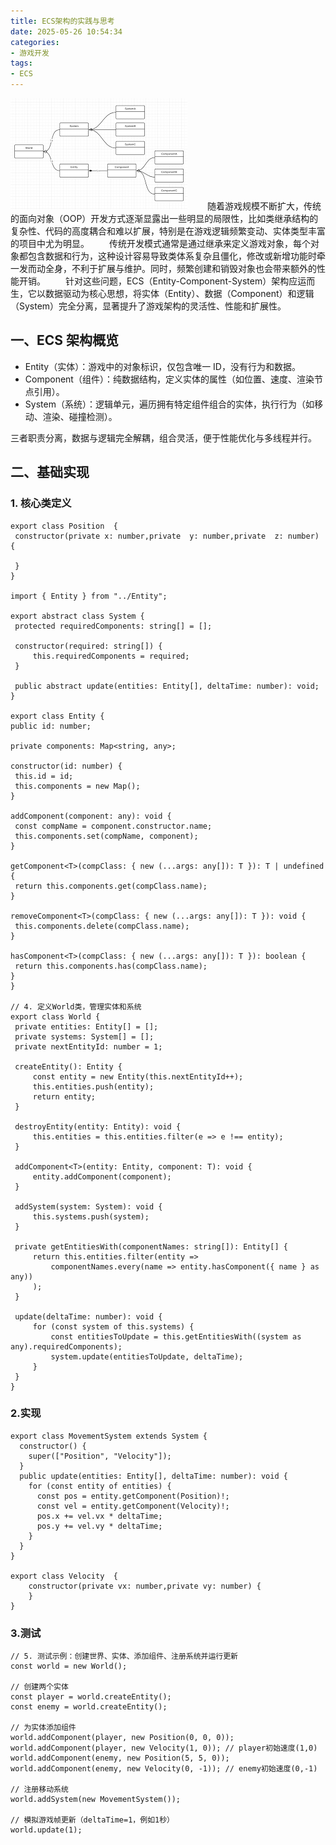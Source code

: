 ```yaml
---
title: ECS架构的实践与思考
date: 2025-05-26 10:54:34
categories:
- 游戏开发
tags:
- ECS
---
```

![](/images/2025/ECS.png)
&emsp;&emsp;随着游戏规模不断扩大，传统的面向对象（OOP）开发方式逐渐显露出一些明显的局限性，比如类继承结构的复杂性、代码的高度耦合和难以扩展，特别是在游戏逻辑频繁变动、实体类型丰富的项目中尤为明显。
&emsp;&emsp;传统开发模式通常是通过继承来定义游戏对象，每个对象都包含数据和行为，这种设计容易导致类体系复杂且僵化，修改或新增功能时牵一发而动全身，不利于扩展与维护。同时，频繁创建和销毁对象也会带来额外的性能开销。
&emsp;&emsp;针对这些问题，ECS（Entity-Component-System）架构应运而生，它以数据驱动为核心思想，将实体（Entity）、数据（Component）和逻辑（System）完全分离，显著提升了游戏架构的灵活性、性能和扩展性。

## 一、ECS 架构概览
- Entity（实体）：游戏中的对象标识，仅包含唯一 ID，没有行为和数据。
- Component（组件）：纯数据结构，定义实体的属性（如位置、速度、渲染节点引用）。
- System（系统）：逻辑单元，遍历拥有特定组件组合的实体，执行行为（如移动、渲染、碰撞检测）。

三者职责分离，数据与逻辑完全解耦，组合灵活，便于性能优化与多线程并行。

## 二、基础实现

### 1. 核心类定义
   ```
export class Position  {
    constructor(private x: number,private  y: number,private  z: number) {
        
    }
}

import { Entity } from "../Entity";

export abstract class System {
    protected requiredComponents: string[] = [];

    constructor(required: string[]) {
        this.requiredComponents = required;
    }

    public abstract update(entities: Entity[], deltaTime: number): void;
}

export class Entity {
  public id: number;

  private components: Map<string, any>;

  constructor(id: number) {
    this.id = id;
    this.components = new Map();
  }

  addComponent(component: any): void {
    const compName = component.constructor.name;
    this.components.set(compName, component);
  }

  getComponent<T>(compClass: { new (...args: any[]): T }): T | undefined {
    return this.components.get(compClass.name);
  }

  removeComponent<T>(compClass: { new (...args: any[]): T }): void {
    this.components.delete(compClass.name);
  }

  hasComponent<T>(compClass: { new (...args: any[]): T }): boolean {
    return this.components.has(compClass.name);
  }
}

// 4. 定义World类，管理实体和系统
export class World {
    private entities: Entity[] = [];
    private systems: System[] = [];
    private nextEntityId: number = 1;

    createEntity(): Entity {
        const entity = new Entity(this.nextEntityId++);
        this.entities.push(entity);
        return entity;
    }

    destroyEntity(entity: Entity): void {
        this.entities = this.entities.filter(e => e !== entity);
    }

    addComponent<T>(entity: Entity, component: T): void {
        entity.addComponent(component);
    }

    addSystem(system: System): void {
        this.systems.push(system);
    }

    private getEntitiesWith(componentNames: string[]): Entity[] {
        return this.entities.filter(entity =>
            componentNames.every(name => entity.hasComponent({ name } as any))
        );
    }

    update(deltaTime: number): void {
        for (const system of this.systems) {
            const entitiesToUpdate = this.getEntitiesWith((system as any).requiredComponents);
            system.update(entitiesToUpdate, deltaTime);
        }
    }
}
```

### 2.实现
```
export class MovementSystem extends System {
  constructor() {
    super(["Position", "Velocity"]);
  }
  public update(entities: Entity[], deltaTime: number): void {
    for (const entity of entities) {
      const pos = entity.getComponent(Position)!;
      const vel = entity.getComponent(Velocity)!;
      pos.x += vel.vx * deltaTime;
      pos.y += vel.vy * deltaTime;
    }
  }
}

export class Velocity  {
    constructor(private vx: number,private vy: number) {
    }
}

```

### 3.测试
```
// 5. 测试示例：创建世界、实体、添加组件、注册系统并运行更新
const world = new World();

// 创建两个实体
const player = world.createEntity();
const enemy = world.createEntity();

// 为实体添加组件
world.addComponent(player, new Position(0, 0, 0));
world.addComponent(player, new Velocity(1, 0)); // player初始速度(1,0)
world.addComponent(enemy, new Position(5, 5, 0));
world.addComponent(enemy, new Velocity(0, -1)); // enemy初始速度(0,-1)

// 注册移动系统
world.addSystem(new MovementSystem());

// 模拟游戏帧更新（deltaTime=1，例如1秒）
world.update(1);
```